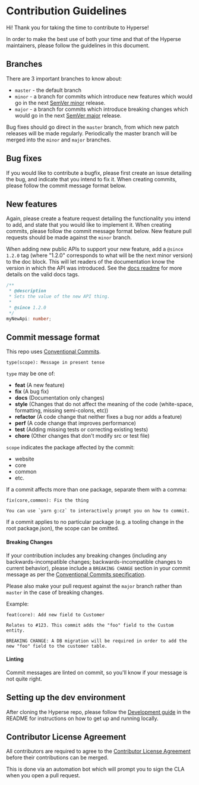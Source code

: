 # Contribution Guidelines

Hi! Thank you for taking the time to contribute to Hyperse!

In order to make the best use of both your time and that of the Hyperse maintainers, please follow the guidelines in this document.

## Branches

There are 3 important branches to know about:

- `master` - the default branch
- `minor` - a branch for commits which introduce new features which would go in the next [SemVer minor](https://semver.org/) release.
- `major` - a branch for commits which introduce breaking changes which would go in the next [SemVer major](https://semver.org/) release.

Bug fixes should go direct in the `master` branch, from which new patch releases will be made regularly. Periodically the master branch will be merged into the `minor` and `major` branches.

## Bug fixes

If you would like to contribute a bugfix, please first create an issue detailing the bug, and indicate that you intend to fix it. When creating commits, please follow the commit message format below.

## New features

Again, please create a feature request detailing the functionality you intend to add, and state that you would like to implement it. When creating commits, please follow the commit message format below. New feature pull requests should be made against the `minor` branch.

When adding new public APIs to support your new feature, add a `@since 1.2.0` tag (where "1.2.0" corresponds to what will be the next minor version) to the doc block. This will let readers of the documentation know the version in which the API was introduced. See the [docs readme](./docs/README.md) for more details on the valid docs tags.

```TypeScript
/**
 * @description
 * Sets the value of the new API thing.
 *
 * @since 1.2.0
 */
myNewApi: number;
```

## Commit message format

This repo uses [Conventional Commits](https://www.conventionalcommits.org).

```
type(scope): Message in present tense
```

`type` may be one of:

- **feat** (A new feature)
- **fix** (A bug fix)
- **docs** (Documentation only changes)
- **style** (Changes that do not affect the meaning of the code (white-space, formatting, missing semi-colons, etc))
- **refactor** (A code change that neither fixes a bug nor adds a feature)
- **perf** (A code change that improves performance)
- **test** (Adding missing tests or correcting existing tests)
- **chore** (Other changes that don't modify src or test file)

`scope` indicates the package affected by the commit:

- website
- core
- common
- etc.

If a commit affects more than one package, separate them with a comma:

```shell
fix(core,common): Fix the thing
```

```shell
You can use `yarn g:cz` to interactively prompt you on how to commit.
```

If a commit applies to no particular package (e.g. a tooling change in the root package.json), the scope can be omitted.

#### Breaking Changes

If your contribution includes any breaking changes (including any backwards-incompatible changes; backwards-incompatible changes to current behavior), please include a `BREAKING CHANGE` section in your commit message as per the [Conventional Commits specification](https://www.conventionalcommits.org/en/v1.0.0/#commit-message-with-both-and-breaking-change-footer).

Please also make your pull request against the `major` branch rather than `master` in the case of breaking changes.

Example:

```shell
feat(core): Add new field to Customer

Relates to #123. This commit adds the "foo" field to the Custom entity.

BREAKING CHANGE: A DB migration will be required in order to add the new "foo" field to the customer table.
```

#### Linting

Commit messages are linted on commit, so you'll know if your message is not quite right.

## Setting up the dev environment

After cloning the Hyperse repo, please follow the [Development guide](./README.md#development) in the README for instructions on how to get up and running locally.

## Contributor License Agreement

All contributors are required to agree to the [Contributor License Agreement](https://github.com/hyperse-io/.github/blob/main/license/CLA.md) before their contributions can be merged.

This is done via an automation bot which will prompt you to sign the CLA when you open a pull request.
